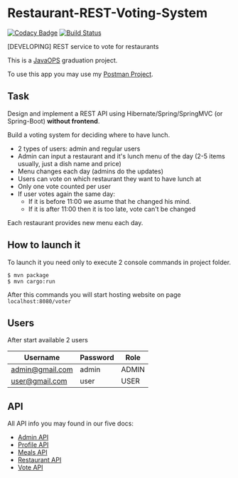 # Restaurant-REST-Voting-System

[![Codacy Badge](https://api.codacy.com/project/badge/Grade/caab747fd11d4c0183f60aa7b45e7734)](https://app.codacy.com/app/Munoon/Restaurant-REST-Voting-System?utm_source=github.com&utm_medium=referral&utm_content=Munoon/Restaurant-REST-Voting-System&utm_campaign=Badge_Grade_Dashboard)
[![Build Status](https://travis-ci.org/Munoon/Restaurant-REST-Voting-System.svg?branch=master)](https://travis-ci.org/Munoon/Restaurant-REST-Voting-System)

[DEVELOPING] REST service to vote for restaurants

This is a [JavaOPS](http://javaops.ru/reg/topjava) graduation project.

To use this app you may use my [Postman Project](https://www.getpostman.com/collections/3e92cc8f53c7df7f1286).

## Task
Design and implement a REST API using Hibernate/Spring/SpringMVC (or Spring-Boot) **without frontend**.

Build a voting system for deciding where to have lunch.

 * 2 types of users: admin and regular users
 * Admin can input a restaurant and it's lunch menu of the day (2-5 items usually, just a dish name and price)
 * Menu changes each day (admins do the updates)
 * Users can vote on which restaurant they want to have lunch at
 * Only one vote counted per user
 * If user votes again the same day:
    - If it is before 11:00 we asume that he changed his mind.
    - If it is after 11:00 then it is too late, vote can't be changed

Each restaurant provides new menu each day.

## How to launch it
To launch it you need only to execute 2 console commands in project folder.
```
$ mvn package
$ mvn cargo:run
```
After this commands you will start hosting website on page `localhost:8080/voter`

## Users
After start available 2 users

Username | Password | Role
-------- | -------- | ----
admin@gmail.com | admin | ADMIN
user@gmail.com | user | USER

## API
All API info you may found in our five docs:

* [Admin API](doc/admin.md)
* [Profile API](doc/profile.md)
* [Meals API](doc/meals.md)
* [Restaurant API](doc/restaurant.md)
* [Vote API](doc/vote.md)
